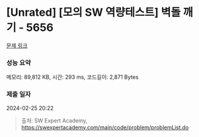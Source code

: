 # [Unrated] [모의 SW 역량테스트] 벽돌 깨기 - 5656 

[문제 링크](https://swexpertacademy.com/main/code/problem/problemDetail.do?contestProbId=AWXRQm6qfL0DFAUo) 

### 성능 요약

메모리: 89,812 KB, 시간: 293 ms, 코드길이: 2,871 Bytes

### 제출 일자

2024-02-25 20:22



> 출처: SW Expert Academy, https://swexpertacademy.com/main/code/problem/problemList.do